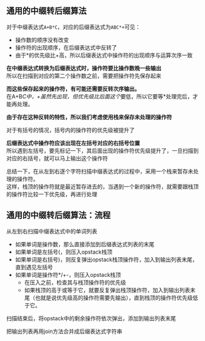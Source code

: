 ## 通用的中缀转后缀算法
对于中缀表达式`A+B*C`，对应的后缀表达式为`ABC*+`可见：
+ 操作数的顺序没有改变
+ 操作符的出现顺序，在后缀表达式中反转了
+ 由于*的优先级比+高，所以后缀表达式中操作符的出现顺序与运算次序一致

**在中缀表达式转换为后缀表达式时，操作符要比操作数晚一些输出**  
所以在扫描到对应的第二个操作数之前，需要把操作符先保存起来

**而这些保存起来的操作符，有可能还需要反转次序输出。**  
在A+B*C中，+虽然先出现，但优先级比后面这个*要低，所以它要等*处理完后，才能再处理。

**由于存在这种反转的特性，所以我们考虑使用栈来保存未处理的操作符**

对于有括号的情况，括号内的操作符的优先级被提升了  

**后缀表达式中操作符应该出现在左括号对应的右括号位置**  
所以遇到左括号，要先标记一下，其后面出现的操作符优先级提升了，一旦扫描到对应的右括号，就可以马上输出这个操作符

总结一下，在从左到右逐个字符扫描中缀表达式的过程中，采用一个栈来暂存未处理的操作符。  
这样，栈顶的操作符就是最近暂存进去的，当遇到一个新的操作符，就需要跟栈顶的操作符比较一下优先级，再进行处理

## 通用的中缀转后缀算法：流程
从左到右扫描中缀表达式中的单词列表
+ 如果单词是操作数，那么直接添加到后缀表达式列表的末尾
+ 如果单词是左括号(，则压入opstack栈顶
+ 如果单词是右括号)，则反复弹出opstack栈顶操作符，加入到输出列表末尾，直到遇见左括号
+ 如果单词是操作符*/+-，则压入opstack栈顶
  + 在压入之前，检查其与栈顶操作符的优先级
  + 如果栈顶的高于或等于它，就要反复弹出栈顶操作符，加入到输出列表末尾（也就是说优先级高的操作符需要先输出），直到栈顶的操作符优先级低于它。

扫描结束后，将opstack中的剩余操作符依次弹出，添加到输出列表末尾

把输出列表再用join方法合并成后缀表达式字符串